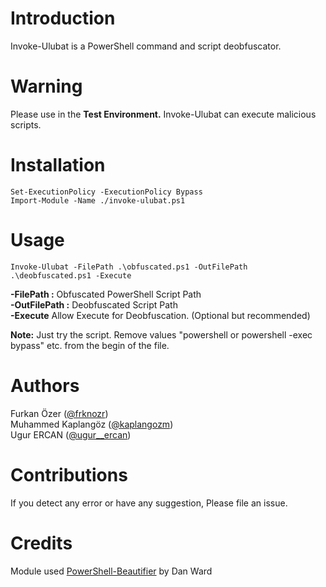 # Introduction

Invoke-Ulubat is a PowerShell command and script deobfuscator.

# Warning

Please use in the **Test Environment.** Invoke-Ulubat can execute malicious scripts.

# Installation
```
Set-ExecutionPolicy -ExecutionPolicy Bypass
Import-Module -Name ./invoke-ulubat.ps1
```

# Usage
```
Invoke-Ulubat -FilePath .\obfuscated.ps1 -OutFilePath .\deobfuscated.ps1 -Execute
```
**-FilePath :** Obfuscated PowerShell Script Path  
**-OutFilePath :** Deobfuscated Script Path  
**-Execute** Allow Execute for Deobfuscation. (Optional but recommended) 

**Note:** Just try the script. Remove values "powershell or powershell -exec bypass" etc. from the begin of the file.

# Authors
Furkan Özer ([@frknozr](https://twitter.com/frknozr))  
Muhammed Kaplangöz ([@kaplangozm](https://twitter.com/kaplangozm))  
Ugur ERCAN ([@ugur__ercan](https://twitter.com/ugur__ercan))

# Contributions
If you detect any error or have any suggestion, Please file an issue.

# Credits
Module used [PowerShell-Beautifier](https://github.com/DTW-DanWard/PowerShell-Beautifier) by Dan Ward

